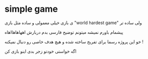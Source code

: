 # simple game
ی بازی خیلی معمولی و ساده مثل بازی "world hardest game" ولی ساده تر

پیشمام باورم نمیشه میتونم توضیح فارسی بدم دربارش اههاهاهااهاه

خو این پروژه رسما برای تفریح ساخته شده و هیچ هدف خاصی رو دنبال نمیکنه !

اگه خواستی خودتو زجر بدی اینو بازی کن

